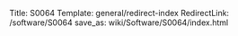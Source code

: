 Title: S0064
Template: general/redirect-index
RedirectLink: /software/S0064
save_as: wiki/Software/S0064/index.html